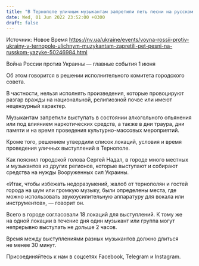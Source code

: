 ```yaml
---
title: "В Тернополе уличным музыкантам запретили петь песни на русском языке"
date: Wed, 01 Jun 2022 23:52:00 +0300
draft: false
---
```

Источник: Новое Время https://nv.ua/ukraine/events/voyna-rossii-protiv-ukrainy-v-ternopole-ulichnym-muzykantam-zapretili-pet-pesni-na-russkom-yazyke-50246984.html


Война России против Украины — главные события 1 июня

 Об этом говорится в решении исполнительного комитета городского совета.

В частности, нельзя исполнять произведения, которые провоцируют разгар вражды на национальной, религиозной почве или имеют нецензурный характер.

Музыкантам запретили выступать в состоянии алкогольного опьянения или под влиянием наркотических средств, а также в дни траура, дни памяти и на время проведения культурно-массовых мероприятий.

Кроме того, решением утвердили список локаций, условия и время проведения уличных выступлений в Тернополе.

Как пояснил городской голова Сергей Надал, в городе много местных и музыкантов из других регионов, которые выступают и собирают средства на нужды Вооруженных сил Украины.

«Итак, чтобы избежать недоразумений, жалоб от тернополян и гостей города на шум или громкую музыку, были определены места, где можно использовать звукоусилительную аппаратуру для вокала или инструментов», — говорит он.

Всего в городе согласовали 18 локаций для выступлений. К тому же на одной локации в течение дня один музыкант или группа могут непрерывно выступать не дольше 2 часов.

Время между выступлениями разных музыкантов должно длиться не менее 30 минут.

Присоединяйтесь к нам в соцсетях Facebook, Telegram и Instagram.
